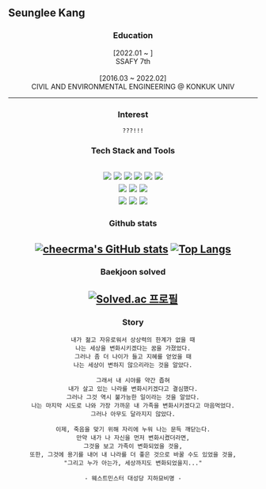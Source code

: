 ## Seunglee Kang

<div align="center">
  
  ### Education
  [2022.01 ~ ]<br>
  SSAFY 7th
  <br><br>
  [2016.03 ~ 2022.02]<br>
  CIVIL AND ENVIRONMENTAL ENGINEERING @ KONKUK UNIV
  
  ----
  ### Interest
    ???!!!
  

  ### Tech Stack and Tools

  <img src="https://img.shields.io/badge/Python-3766AB?style=flat-square&logo=Python&logoColor=white"/></a>
  <img src="https://img.shields.io/badge/HTML5-E34F26?style=flat-square&logo=HTML5&logoColor=white"/></a>
  <img src="https://img.shields.io/badge/CSS3-1572B6?style=flat-square&logo=CSS3&logoColor=white"/></a>
  <img src="https://img.shields.io/badge/Django-092E20?style=flat-square&logo=Django&logoColor=white"/></a>
  <img src="https://img.shields.io/badge/SQLite-003B57?style=flat-square&logo=SQLite&logoColor=white"/></a>
  <img src="https://img.shields.io/badge/Git-F05032?style=flat-square&logo=Git&logoColor=white"/></a>
  <br>
  <img src="https://img.shields.io/badge/GitHub-181717?style=flat-square&logo=GitHub&logoColor=white"/></a>
  <img src="https://img.shields.io/badge/JavaScript-F7DF1E?style=flat-square&logo=JavaScript&logoColor=white"/></a>
  <img src="https://img.shields.io/badge/Visual Studio Code-007ACC?style=flat-square&logo=Visual Studio Code&logoColor=white"/></a>
  <br>
  <img src="https://img.shields.io/badge/PyCharm-000000?style=flat-square&logo=PyCharm&logoColor=white"/></a>
  <img src="https://img.shields.io/badge/Markdown-000000?style=flat-square&logo=Markdown&logoColor=white"/></a>
  <img src="https://img.shields.io/badge/GitLab-FCA121?style=flat-square&logo=GitLab&logoColor=white"/></a>
  ----
  ### Github stats
  [![cheecrma's GitHub stats](https://github-readme-stats.vercel.app/api?username=cheecrma)](https://github.com/cheecrma)
  [![Top Langs](https://github-readme-stats.vercel.app/api/top-langs/?username=cheecrma&layout=compact&hide_border=true)](https://github.com/cheecrma)
  ----
  ### Baekjoon solved
  [![Solved.ac
  프로필](http://mazassumnida.wtf/api/v2/generate_badge?boj=cheecrma)](https://solved.ac/cheecrma)
  ----
  ### Story
  
    내가 젊고 자유로워서 상상력의 한계가 없을 때
    나는 세상을 변화시키겠다는 꿈을 가졌었다.
    그러나 좀 더 나이가 들고 지혜를 얻었을 때
    나는 세상이 변하지 않으리라는 것을 알았다.
    
    그래서 내 시야를 약간 좁혀
    내가 살고 있는 나라를 변화시키겠다고 결심했다.
    그러나 그것 역시 불가능한 일이라는 것을 알았다.
    나는 마지막 시도로 나와 가장 가까운 내 가족을 변화시키겠다고 마음먹었다.
    그러나 아무도 달라지지 않았다.
  
    이제, 죽음을 맞기 위해 자리에 누워 나는 문득 깨닫는다.
    만약 내가 나 자신을 먼저 변화시켰더라면,
    그것을 보고 가족이 변화되었을 것을,
    또한, 그것에 용기를 내어 내 나라를 더 좋은 것으로 바꿀 수도 있었을 것을,
    "그리고 누가 아는가, 세상까지도 변화되었을지..."
  
    - 웨스트민스터 대성당 지하묘비명 -

</div>
